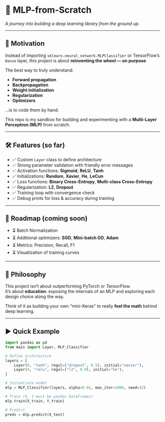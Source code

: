 # 🧠 MLP-from-Scratch

*A journey into building a deep learning library from the ground up.*

---

## 🚀 Motivation

Instead of importing `sklearn.neural_network.MLPClassifier` or TensorFlow’s `Dense` layer, this project is about **reinventing the wheel — on purpose**.  

The best way to truly understand:

- **Forward propagation**
- **Backpropagation**
- **Weight initialization**
- **Regularization**
- **Optimizers**

…is to code them by hand.

This repo is my sandbox for building and experimenting with a **Multi-Layer Perceptron (MLP)** from scratch.

---

## 🛠️ Features (so far)

- ✅ Custom `Layer` class to define architecture
- ✅ Strong parameter validation with friendly error messages
- ✅ Activation functions: **Sigmoid**, **ReLU**, **Tanh**
- ✅ Initializations: **Random**, **Xavier**, **He**, **LeCun**
- ✅ Loss functions: **Binary Cross-Entropy**, **Multi-class Cross-Entropy**
- ✅ Regularization: **L2**, **Dropout**
- ✅ Training loop with convergence check
- ✅ Debug prints for loss & accuracy during training

---

## 🔮 Roadmap (coming soon)

- ⏳ Batch Normalization
- ⏳ Additional optimizers: **SGD**, **Mini-batch GD**, **Adam**
- ⏳ Metrics: Precision, Recall, F1
- ⏳ Visualization of training curves

---

## 📖 Philosophy

This project isn’t about outperforming PyTorch or TensorFlow.  
It’s about **education**: exposing the internals of an MLP and exploring each design choice along the way.  

Think of it as building your own "mini-Keras" to really **feel the math** behind deep learning.

---

## ▶️ Quick Example

```python
import pandas as pd
from main import Layer, MLP_Classifier

# Define architecture
layers = [
    Layer(8, "tanh", regul=("dropout", 0.5), initial="xavier"),
    Layer(4, "relu", regul=("l2", 0.9), initial="he"),
]

# Instantiate model
mlp = MLP_Classifier(layers, alpha=0.01, max_iter=1000, seed=42)

# Train (X, Y must be pandas DataFrames)
mlp.train(X_train, Y_train)

# Predict
preds = mlp.predict(X_test)

